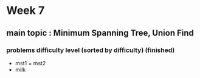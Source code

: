 # Week 7

## main topic : Minimum Spanning Tree, Union Find

### problems difficulty level (sorted by difficulty) (finished)

- mst1 = mst2
- milk